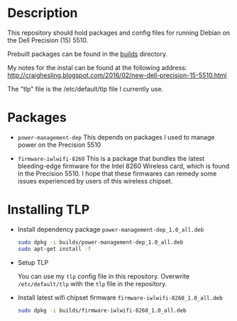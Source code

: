 # Description #

This repository should hold packages and config files for running Debian on the Dell Precision (15) 5510.

Prebuilt packages can be found in the [builds](builds) directory.

My notes for the instal can be found at the following address:
http://craighesling.blogspot.com/2016/02/new-dell-precision-15-5510.html

The "tlp" file is the /etc/default/tlp file I currently use.

# Packages #

* `power-management-dep`
  This depends on packages I used to manage power on the Precision 5510

* `firmware-iwlwifi-8260`
  This is a package that bundles the latest bleeding-edge firmware for
  the Intel 8260 Wireless card, which is found in the Precision 5510.
  I hope that these firmwares can remedy some issues experienced by
  users of this wireless chipset.

# Installing TLP #

* Install dependency package `power-management-dep_1.0_all.deb`

  ```bash
  sudo dpkg -i builds/power-management-dep_1.0_all.deb
  sudo apt-get install -f
  ```
* Setup TLP

  You can use my `tlp` config file in this repository.
  Overwrite `/etc/default/tlp` with the `tlp` file in the repository.

* Install latest wifi chipset firmware `firmware-iwlwifi-8260_1.0_all.deb`
  ```bash
  sudo dpkg -i builds/firmware-iwlwifi-8260_1.0_all.deb
  ```
